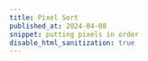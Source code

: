 ```yaml
---
title: Pixel Sort
published_at: 2024-04-08
snippet: putting pixels in order
disable_html_sanitization: true
---
```


<canvas id="pixel_sort"></canvas>

<script type="module">

   const cnv  = document.getElementById (`pixel_sort`)
   cnv.width  = cnv.parentNode.scrollWidth
   cnv.height = cnv.width * 9 / 16   

   const ctx = cnv.getContext (`2d`)

   const draw = i => ctx.drawImage (i, 0, 0, cnv.width, cnv.height)

   const img = new Image ()

   let img_data = false

   img.onload = async () => {
      cnv.height = cnv.width * (img.height / img.width)
      draw (img)
      img_data = await ctx.getImageData (0, 0, cnv.width, cnv.height).data
      process ()
   }

   img.src = `/240408/kornerpark.jpg`

   const quicksort = a => {
      if (a.length <= 1) return a

      let pivot = a[0]
      let left = []
      let right = []

      for (let i = 1; i < a.length; i++) {
         if (a[i].br < pivot.br) left.push (a[i])
         else right.push (a[i])
      }

      const sorted = [ ...quicksort (left), pivot, ...quicksort (right) ]

      return sorted
   }

   const process = () => {
      const rand_int = m => Math.floor (Math.random () * m)
      const find_i = c => ((c.y * cnv.width) + c.x) * 4 

      const x = 250
      const y = 100
      
      for (let x_off = 0; x_off < 324; x_off++) {
         const positions = []

         for (let y_pos = y; y_pos < cnv.height; y_pos++) {
            positions.push (find_i ({ x: x + x_off, y: y_pos }))
         }

         const b_values = []

         positions.forEach (p => {
            const r = img_data[p]
            const g = img_data[p + 1]
            const b = img_data[p + 2]
            b_values.push ({ r, g, b, br: r * g * b })
         })

         const sorted = quicksort (b_values)
         sorted.reverse ()

         let rgba = []

         sorted.forEach ((e, i) => {
            rgba.push (e.r)
            rgba.push (e.g)
            rgba.push (e.b)
            rgba.push (255)
         })

         rgba = new Uint8ClampedArray (rgba)

         const new_data = ctx.createImageData (1, cnv.height - y)
         
         new_data.data.set (rgba)

         ctx.putImageData (new_data, x + x_off, y)
      }
   }
</script>

